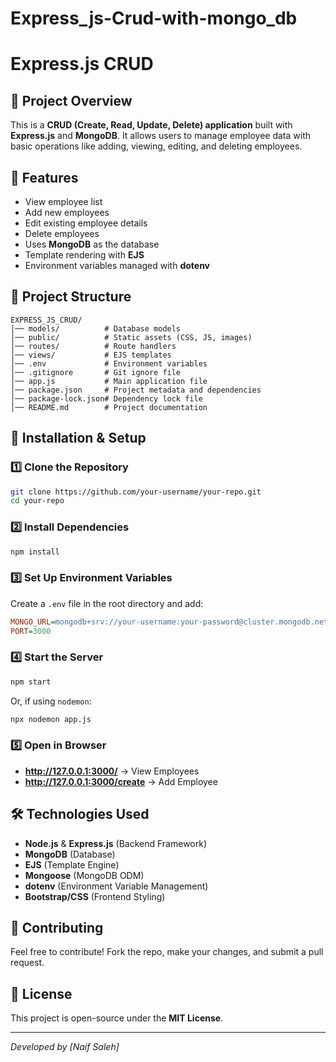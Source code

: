 # Express_js-Crud-with-mongo_db
# Express.js CRUD

## 📌 Project Overview
This is a **CRUD (Create, Read, Update, Delete) application** built with **Express.js** and **MongoDB**. It allows users to manage employee data with basic operations like adding, viewing, editing, and deleting employees.

## 🚀 Features
- View employee list
- Add new employees
- Edit existing employee details
- Delete employees
- Uses **MongoDB** as the database
- Template rendering with **EJS**
- Environment variables managed with **dotenv**

## 📂 Project Structure
```
EXPRESS_JS_CRUD/
│── models/          # Database models
│── public/          # Static assets (CSS, JS, images)
│── routes/          # Route handlers
│── views/           # EJS templates
│── .env             # Environment variables
│── .gitignore       # Git ignore file
│── app.js           # Main application file
│── package.json     # Project metadata and dependencies
│── package-lock.json# Dependency lock file
│── README.md        # Project documentation
```

## 🔧 Installation & Setup
### 1️⃣ Clone the Repository
```sh
git clone https://github.com/your-username/your-repo.git
cd your-repo
```

### 2️⃣ Install Dependencies
```sh
npm install
```

### 3️⃣ Set Up Environment Variables
Create a `.env` file in the root directory and add:
```ini
MONGO_URL=mongodb+srv://your-username:your-password@cluster.mongodb.net/your-database
PORT=3000
```

### 4️⃣ Start the Server
```sh
npm start
```
Or, if using `nodemon`:
```sh
npx nodemon app.js
```

### 5️⃣ Open in Browser
- **http://127.0.0.1:3000/** → View Employees
- **http://127.0.0.1:3000/create** → Add Employee

## 🛠 Technologies Used
- **Node.js** & **Express.js** (Backend Framework)
- **MongoDB** (Database)
- **EJS** (Template Engine)
- **Mongoose** (MongoDB ODM)
- **dotenv** (Environment Variable Management)
- **Bootstrap/CSS** (Frontend Styling)

## 🤝 Contributing
Feel free to contribute! Fork the repo, make your changes, and submit a pull request.

## 📜 License
This project is open-source under the **MIT License**.

---
_Developed by [Naif Saleh]_


